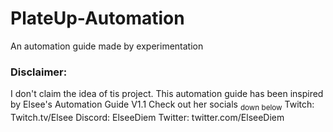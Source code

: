 # PlateUp-Automation
An automation guide made by experimentation
### Disclaimer:
I don't claim the idea of tis project.
This automation guide has been inspired by Elsee's Automation Guide V1.1
Check out her socials <sub>down below</sub>
Twitch: Twitch.tv/Elsee <a name="Twitch.tv/Elsee"></a>
Discord: ElseeDiem
Twitter: twitter.com/ElseeDiem
